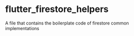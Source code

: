 # flutter_firestore_helpers
A file that contains the boilerplate code of firestore common implementations
